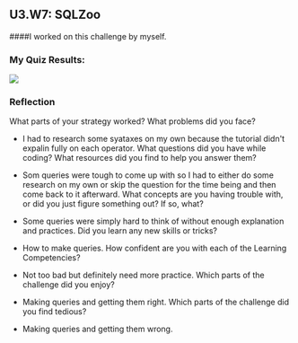 ## U3.W7: SQLZoo

####I worked on this challenge by myself.



### My Quiz Results:
<img src="SQLzoo.JPG">





### Reflection

What parts of your strategy worked? What problems did you face?
-	I had to research some syataxes on my own because the tutorial didn't expalin fully on each 
    operator. 
What questions did you have while coding? What resources did you find to help you answer them?
-	Som queries were tough to come up with so I had to either do some research on my own or
    skip the question for the time being and then come back to it afterward.
What concepts are you having trouble with, or did you just figure something out? If so, what?
-	Some queries were simply hard to think of without enough explanation and practices.
Did you learn any new skills or tricks?
-	How to make queries.
How confident are you with each of the Learning Competencies?
-	Not too bad but definitely need more practice.
Which parts of the challenge did you enjoy?
-	Making queries and getting them right.
Which parts of the challenge did you find tedious?
-	Making queries and getting them wrong.